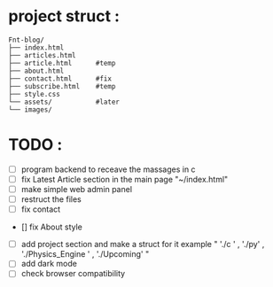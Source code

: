 # project struct :
 ```
Fnt-blog/
├── index.html
├── articles.html
├── article.html      #temp
├── about.html
├── contact.html      #fix
├── subscribe.html    #temp
├── style.css
└── assets/           #later 
└── images/
 ``` 
# TODO :
- [ ] program backend to receave the massages in c 
- [ ] fix Latest Article section in the main page "~/index.html"
- [ ] make simple web admin panel 
- [ ] restruct the files 
- [ ] fix contact
- [] fix About style 
- [ ] add project section and make a struct for it example " './c ' , './py' , './Physics_Engine ' , './Upcoming' "
- [ ] add dark mode
- [ ] check browser compatibility 